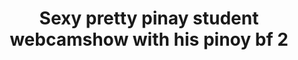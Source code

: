 ---
layout: post
title: Sexy pretty pinay student webcamshow with his pinoy bf 2
duration: '08:23'
view: 648
rate: 2
video: 'https://flashservice.xvideos.com/embedframe/29073859'
category: 
 - amateur
 - beautiful
 - caught
 - pinay
 - rough
 - student
tags: 
 - pinay-sex
priority: 0.9
changefreq: daily
---